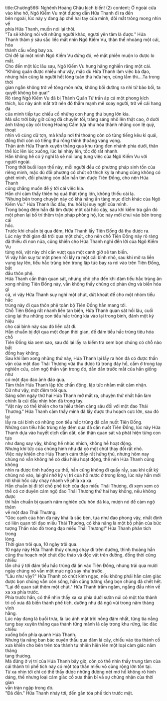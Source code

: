 title:Chương566: Nghênh Hoàng Châu kịch biến! (2)
content:
Ở ngoài cửa vào khe hở, Ngô Kiếm Vu một đường dẫn Hứa Thanh đi ra đến<br>bên ngoài, lúc này y đang áp chế hai tay của mình, đôi mắt trông mong nhìn về<br>phía Hứa Thanh, muốn nói lại thôi.<br>"Ta sẽ không nói với những người khác, ngươi yên tâm là được." Hứa<br>Thanh thâm ý sâu sắc liếc mắt nhìn Ngô Kiếm Vu, thân thể nhoáng một cái, hóa<br>thành cầu vồng bay xa.<br>Chỉ để lại một mình Ngô Kiếm Vu đứng đó, vẻ mặt phiền muộn lo được lo<br>mất.<br>Cho đến một lúc lâu sau, Ngô Kiếm Vu hung hăng nghiến răng một cái.<br>"Không quản được nhiều như vậy, mặc dù Hứa Thanh làm việc bá đạo,<br>nhưng hẳn cũng là người hết lòng tuân thủ hứa hẹn, cùng lắm thì....Ta trong thời<br>gian ngắn không trở về tông môn nữa, không bồi dưỡng ra nhi tử bảo bối, ta<br>quyết không bỏ qua!"<br>Rõ ràng Ngô Kiếm Vu đã bị Thánh Quân Tử trấn áp cả một phong kích<br>thích, lúc này ánh mắt trở nên đỏ thẫm mạnh mẽ xoay người, trở về cái hang đá<br>của mình tiếp tục chiếu cố những con hung thú bụng lớn kia.<br>Mà sắc trời bây giờ cũng đã chuyển tối, trăng sáng nhô lên thật cao, ở dưới<br>ánh trăng cây cối trong Hoàng Cấm tựa như hóa thành những con lệ quỷ, thoạt<br>nhìn vô cùng dữ tợn, mà khắp nơi thi thoảng còn có từng tiếng kêu kì quái,<br>đồng thời còn có tiếng thú rống thỉnh thoảng vang vọng.<br>Thân ảnh Hứa Thanh xuyên thẳng qua khu rừng đen nhánh phía dưới, thân<br>thể lúc lên lúc xuống, lúc lại nhảy lên, tốc độ rất nhanh.<br>Hắn không hề có ý nghĩ là sẽ nói lung tung việc của Ngô Kiếm Vu với<br>người ngoài.<br>Trong thời buổi loạn thế này, mỗi người đều có phương pháp sinh tồn của<br>riêng mình, mặc dù đối phương có chút sở thích kỳ lạ nhưng cũng không có<br>ghét mình, đối phương còn dẫn hắn tìm được Tiên Đống, cho nên Hứa Thanh<br>cũng chẳng muốn để ý tới cái việc kia.<br>Hắn chỉ cảm thấy thiên hạ quả thật rộng lớn, không thiếu cái lạ.<br>"Nhưng bên trong chuyện này có khả năng ẩn tàng mục đích khác của Ngô<br>Kiếm Vu." Hứa Thanh lắc đầu, thu hồi lại suy nghĩ của mình.<br>Trong bóng đêm hắn đã tìm được một cái hốc cây, sau khi kiểm tra gần đó<br>một phen lại bố trí thêm trận pháp phòng hộ, lúc này mới chui vào bên trong cái<br>hốc.<br>Trước khi chuẩn bị qua đêm, Hứa Thanh lấy Tiên Đống đã thu được ra.<br>Lúc này thời gian đã trôi qua một chút, cho nên chỗ Tiên Đống này rõ ràng<br>đã thiếu đi non nửa, cũng khiến cho Hứa Thanh nghĩ đến lời của Ngô Kiếm Vu<br>từng nói, vật này chỉ cần vượt qua một canh giờ sẽ tan biến.<br>Vì vậy hắn suy tư một phen rồi lấy ra một cái bình nhỏ, sau khi mở ra liền<br>vung tay lên, tiểu hắc trùng bên trong lập tức bay ra rơi vào trên Tiên Đống, bắt<br>đầu thôn phệ.<br>Hứa Thanh cẩn thận quan sát, nhưng chờ cho đến khi đám tiểu hắc trùng ăn<br>xong những Tiên Đống này, vẫn không thấy chúng có phản ứng và biến hóa gì<br>cả, vì vậy Hứa Thanh suy nghĩ một chút, dứt khoát để cho một nhóm tiểu hắc<br>trùng này đi qua thôn phệ toàn bộ Tiên Đống hắn mang tới.<br>Chỗ Tiên Đống rất nhanh liền tan biến, Hứa Thanh quan sát hồi lâu, cuối<br>cùng lại thu những con tiểu hắc trùng kia vào lại trong bình, đánh một ký hiệu<br>cho cái bình này sau đó liền cất đi.<br>Hắn chuẩn bị đợi qua một đoạn thời gian, để đám tiểu hắc trùng tiêu hóa chỗ<br>Tiên Đống kia xem sao, sau đó lại lấy ra kiểm tra xem bọn chúng có chỗ nào bất<br>đồng hay không.<br>Sau khi làm xong những thứ này, Hứa Thanh lại lấy ra hòn đá có được thần<br>vận của một đao Thái Thương vừa thu được từ trong đáy hồ, cầm ở trong tay<br>nghiên cứu, cảm ngộ thần vận trong đó, dần dần trước mắt của hắn giống như<br>có một đạo đao ảnh đảo qua.<br>Tâm thần Hứa Thanh lập tức chấn động, lập tức nhắm mắt cảm nhận.<br>Cứ như vậy, một đêm trôi qua.<br>Sáng sớm ngày thứ hai Hứa Thanh mở mắt ra, chuyện thứ nhất hắn làm<br>chính là cúi đầu nhìn hòn đá trong tay.<br>"Vật này có thể khiến cho ta hiểu thêm càng sâu đối với một đao Thái<br>Thương." Hứa Thanh cảm thấy mình đã lấy được thu hoạch cực lớn, sau đó lại<br>lấy ra cái bình có những con tiểu hắc trùng đã cắn nuốt Tiên Đống.<br>Những con tiểu hắc trùng này đêm qua đã cắn nuốt Tiên Đống, lúc này Hứa<br>Thanh dựa vào huyết dịch dẫn dắt, cẩn thận quan sát và phát hiện từng con tựa<br>như đang say vậy, không hề nhúc nhích, không hề hoạt động.<br>Nhưng khí tức của chúng hình như đã có một chút thay đổi rất nhỏ.<br>Việc này khiến cho Hứa Thanh cảm thấy rất hứng thú, nhưng hôm nay<br>chúng nó vẫn không hề có dấu hiệu hoạt động, thế nên Hứa Thanh cũng không<br>nhìn ra được tình huống cụ thể, hắn cũng không đi quấy rầy, sau khi cất kỹ<br>chúng nó vào, lại ghi nhớ kỹ vị trí của hồ nước ở trong lòng, lúc này hắn mới<br>rời khỏi hốc cây chạy nhanh về phía xa xa.<br>Hắn chuẩn bị đi tới chỗ phế tích của đạo miếu Thái Thương, đi xem xem có<br>thể có cơ duyên cảm ngộ đao Thái Thương thứ hai hay không, nếu không được<br>thì hắn chuẩn bị quanh năm nghiên cứu hòn đá kia, mượn nó để cảm ngộ thêm<br>về một đao Thái Thương.<br>"Góc cạnh của hòn đá này khá là sắc bén, tựa như đao phong vậy, nhất định<br>có liên quan tới đạo miếu Thái Thương, có khả năng là một bộ phận của bức<br>tượng Thần nào đó trong đạo miếu Thái Thương!" Hứa Thanh phân tích trong<br>lòng.<br>Thời gian trôi qua, 10 ngày trôi qua.<br>10 ngày này Hứa Thanh thủy chung chạy đi trên đường, thỉnh thoảng hắn<br>cũng thu hoạch một chút độc thảo và độc vật trên đường, đồng thời cũng nhiều<br>lần chú ý tới đám tiểu hắc trùng đã ăn vào Tiên Đống, nhưng trải qua mười<br>ngày chúng nó vẫn một mực ngủ say như trước.<br>"Lâu như vậy?" Hứa Thanh có chút kinh ngạc, nếu không phải hắn cảm giác<br>được bọn chúng vẫn còn sống, hắn cũng tưởng rằng bọn chúng đã chết hết.<br>"Lại để quan sát thêm một chút." Hứa Thanh trầm ngâm, ngẩng đầu nhìn về<br>xa xa phía trước.<br>Phía trước hắn, có thể nhìn thấy xa xa phía dưới sườn núi có một tòa thành<br>trì cổ xưa đã biến thành phế tích, dường như đã ngủ vùi trong năm tháng vĩnh<br>hằng.<br>Lúc này đang là buổi trưa, là lúc ánh mặt trời nồng đậm nhất, từng tia nắng<br>tung bay xuyên thẳng qua thành từng mảnh lá cây trong khu rừng, lác đác chiếu<br>xuống bốn phía quanh Hứa Thanh.<br>Nhưng tia nắng ban bác xuyên thấu qua đám lá cây, chiếu vào tòa thành cổ<br>xưa khiến cho bên trên tòa thành tự nhiên hiện lên một loại cảm giác năm tháng<br>tang thương.<br>Mà đứng ở vị trí của Hứa Thanh bây giờ, còn có thể nhìn thấy trung tâm của<br>cái thành trì phế tích này có một tòa thần miếu vô cùng rộng lớn tồn tại.<br>Từ xa nhìn tới chỉ có thể thấy được những đường nét mơ hồ không rõ hình<br>dáng, thế nhưng loại cảm giác cổ xưa thần bí và sự chứng nhận của thời gian<br>vẫn tràn ngập trong đó.<br>"Đã đến." Hứa Thanh nhảy tới, đến gần tòa phế tích trước mặt.